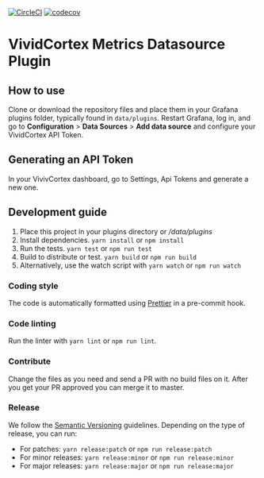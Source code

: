 [![CircleCI](https://circleci.com/gh/VividCortex/grafana-datasource/tree/master.svg?style=svg&circle-token=2d19ab43f02c9fffd9ac06fd3fe241b0bad2f214)](https://circleci.com/gh/VividCortex/grafana-datasource/tree/master)
[![codecov](https://codecov.io/gh/VividCortex/grafana-datasource/branch/develop/graph/badge.svg?token=GbWKRAvo3O)](https://codecov.io/gh/VividCortex/grafana-datasource)

# VividCortex Metrics Datasource Plugin

## How to use

Clone or download the repository files and place them in your Grafana plugins folder, typically found in `data/plugins`.
Restart Grafana, log in, and go to **Configuration** > **Data Sources** > **Add data source** and configure your VividCortex API Token.

## Generating an API Token

In your VivivCortex dashboard, go to Settings, Api Tokens and generate a new one.

## Development guide

1.  Place this project in your plugins directory or _<grafana folder>/data/plugins_
2.  Install dependencies. `yarn install` or `npm install`
3.  Run the tests. `yarn test` or `npm run test`
4.  Build to distribute or test. `yarn build` or `npm run build`
5.  Alternatively, use the watch script with `yarn watch` or `npm run watch`

### Coding style

The code is automatically formatted using [Prettier](https://prettier.io/) in a pre-commit hook.

### Code linting

Run the linter with `yarn lint` or `npm run lint`.

### Contribute

Change the files as you need and send a PR with no build files on it. After you get your PR approved
you can merge it to master.

### Release

We follow the [Semantic Versioning](https://semver.org/) guidelines. Depending on the type of release,
you can run:

* For patches: `yarn release:patch` or `npm run release:patch`
* For minor releases: `yarn release:minor` or `npm run release:minor`
* For major releases: `yarn release:major` or `npm run release:major`
